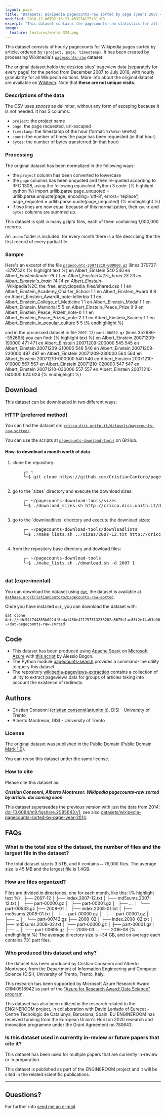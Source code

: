 ```yaml
---
layout: page
title: "Datasets: Wikipedia pagecounts-raw sorted by page (years 2007 – 2016)"
modified: 2018-12-06T02:16:21.453254177+01:00
excerpt: "This dataset contains the pagecounts-raw statistics for all the Wikimedia projects sorted by page 2007-2016"
image:
  feature: features/world-324.png
---
```


This dataset consists of hourly pagecounts for Wikipedia pages sorted by article, ordered by `(project, page, timestamp)`. It has been created by processing Wikimedia's [`pagecounts-raw`](https://dumps.wikimedia.org/other/pagecounts-raw/) dataset.

The original dataset holds the desktop sites' pageview data (separately for every page) for the period from December 2007 to July 2016, with hourly granularity for all Wikipedia editions. More info about the original dataset are available on [Wikitech](https://wikitech.wikimedia.org/wiki/Analytics/Archive/Data/Pagecounts-raw). Note that **these are not unique visits**.

### Descriptions of the data

The CSV uses *spaces* as delimiter, without any form of escaping because it is not needed. It has 5 columns:

* `project`: the project name
* `page`: the page requested, url-escaped
* `timestamp`: the timestamp of the hour (format: `%Y%m%d-%H%M%S`)
* `count`: the number of times the page has been requested (in that hour)
* `bytes`: the number of bytes transferred (in that hour)

### Processing

The original dataset has been normalized in the following ways:

* the `project` column has been converted to lowercase
* the `page` columns has been unquoted and then re-quoted according to RFC 1308,
using the following equivalent Python 3 code:
{% highlight python %}
import urllib.parse
page_unquoted = urllib.parse.unquote(page, encoding='utf-8',
    errors='replace')
page_requoted = urllib.parse.quote(page_unquoted)
{% endhighlight %}
* if two lines are now equal because of this normalization, their `count` and
`bytes` columns are summed up.

This dataset is split in many gzip'd files, each of them containing 1,000,000 records.

An `index` folder is included: for every month there is a file describing the the first record of every partial file.

### Sample

Here's an excerpt of the file [`pagecounts-20071210-000000.gz`](https://dumps.wikimedia.org/other/pagecounts-raw/2007/2007-12/pagecounts-20071210-000000.gz) (lines 379737--379752):
{% highlight text %}
en Albert_Einstein 540 540
en Albert_Einstein#_note-76 1 1
en Albert_Einstein%27s_brain 23 23
en Albert_Einstein's_brain 14 14
en Albert_Einstein_-_Wikipedia%2C_the_free_encyclopedia_files/shared.css 1 1
en Albert_Einstein_Academy_Charter_School 1 1
en Albert_Einstein_Award 8 8
en Albert_Einstein_Award#_note-tellerbio 1 1
en Albert_Einstein_College_of_Medicine 1 1
en Albert_Einstein_Medal 1 1
en Albert_Einstein_Memorial 5 5
en Albert_Einstein_Peace_Prize 9 9
en Albert_Einstein_Peace_Prize#_note-0 1 1
en Albert_Einstein_Peace_Prize#_note-2 1 1
en Albert_Einstein_Society 1 1
en Albert_Einstein_in_popular_culture 5 5
{% endhighlight %}

and in the processed dataset in file `2007-12/part-00082.gz` (lines 352686--352695) you can find:
{% highlight text %}
en Albert_Einstein 20071209-190000 471 471
en Albert_Einstein 20071209-200000 545 545
en Albert_Einstein 20071209-210000 546 546
en Albert_Einstein 20071209-220000 497 497
en Albert_Einstein 20071209-230000 564 564
en Albert_Einstein 20071210-000000 540 540
en Albert_Einstein 20071210-010000 567 567
en Albert_Einstein 20071210-020000 547 547
en Albert_Einstein 20071210-030000 557 557
en Albert_Einstein 20071210-040000 624 624
{% endhighlight %}

## Download

This dataset can be downloaded in two different ways:

### HTTP (preferred method)

You can find the dataset on: [`cricca.disi.unitn.it/datasets/pagecounts-raw-sorted/`](http://cricca.disi.unitn.it/datasets/pagecounts-raw-sorted/).

You can use the scripts at [`pagecounts-download-tools`](https://github.com/CristianCantoro/pagecounts-download-tools) on GitHub.

#### How-to download a month worth of data

<ol>
  <li>
    clone the repository:
    <pre>
    ╭─ ~
    ╰─$ git clone https://github.com/CristianCantoro/pagecounts-download-tools
    </pre>
  </li>
  <li>
    go to the `sizes` directory and execute the download sizes:
    <pre>
    ╭─ ~/pagecounts-download-tools/sizes
    ╰─$ ./download_sizes.sh http://cricca.disi.unitn.it/datasets/pagecounts-raw-sorted/
    </pre>
  </li>
  <li>
    go to the `downloadlists` directory and execute the download sizes:
    <pre>
    ╭─ ~/pagecounts-download-tools/downloadlists
    ╰─$ ./make_lists.sh ../sizes/2007-12.txt http://cricca.disi.unitn.it/datasets/pagecounts-raw-sorted/
    </pre>
  </li>
  <li>
    from the repository base directory and dowload files:
    <pre>
    ╭─ ~/pagecounts-download-tools
    ╰─$ ./make_lists.sh ./download.sh -d 2007 1
    </pre>
  </li>
</ol>

### dat (experimental)

You can download the dataset using [`dat`](https://datproject.org/), the dataset is available at [`datbase.org/CristianCantoro/pagecounts-raw-sorted`](https://datbase.org/CristianCantoro/pagecounts-raw-sorted).

Once you have installed `dat`, you can download the dataset with:
```
dat clone dat://ddc54f744855b022df8edaf458e471757513238282a8675e1ac85f2e14a51b90 ~/dat-pagecounts-raw-sorted
```

## Code

* This dataset has been produced using [Apache Spark](https://spark.apache.org/)
  on [Microsoft Azure](https://azure.microsoft.com/)
  with [this script](https://gist.github.com/youtux/13353862ac4227c4baf2) by Alessio Bogon.
* The Python module [pagecounts-search](https://github.com/youtux/pagecounts-search)
  provides a command-line utility to query this dataset.
* The repository [wikipedia-pageviews-extraction](https://github.com/NGI4eu/engineroom-wikipedia-pageviews-extraction) contains a collection of utility to extract pageviews
data for groups of articles taking into account the existence of redirects.

## Authors

* Cristian Consonni ([cristian.consonni(at)unitn.it](mailto:cristian.consonni(at)unitn(dot)it)), DISI - University of Trento
* Alberto Montresor, DISI - University of Trento

### License

The [original dataset](https://dumps.wikimedia.org/other/pagecounts-raw/) was
published in the Public Domain ([Public Domain Mark 1.0](http://creativecommons.org/publicdomain/mark/1.0/)).

You can reuse this dataset under the same license.

### How to cite

Please cite this dataset as:

***Cristian Consonni, Alberto Montresor.***
***Wikipedia pagecounts-raw sorted by article.***
***doi coming soon***

This dataset superseedes the previous version with just the data from 2014:
[doi:10.6084/m9.figshare.2085643.v1](https://dx.doi.org/10.6084/m9.figshare.2085643.v1),
see also [datasets/wikipedia-pagecounts-sorted-by-page-year-2014](http://disi.unitn.it/~consonni/datasets/wikipedia-pagecounts-sorted-by-page-year-2014/).

## FAQs

### What is the total size of the dataset, the number of files and the largest file in the dataset?

The total dataset size is 3.5TB, and it contains ~ 76,000 files. The average size is 45 MB and the largest file is 1.4GB.

### How are files organized?

Files are divided in directories, one for each month, like this:
{% highlight text %}
.
├── 2007-12
│   ├── index.2007-12.txt
│   ├── md5sums.2007-12.txt
│   ├── part-00000.gz
│   ├── part-00001.gz
│   ├── ...
│   └── part-00533.gz
├── 2008-01
│   ├── index.2008-01.txt
│   ├── md5sums.2008-01.txt
│   ├── part-00000.gz
│   ├── part-00001.gz
│   ├── ...
│   └── part-00742.gz
├── 2008-02
│   ├── index.2008-02.txt
│   ├── md5sums.2008-02.txt
│   ├── part-00000.gz
│   ├── part-00001.gz
│   ├── ...
│   └── part-00695.gz
├── 2008-03
...
└── 2016-08
{% endhighlight %}
The average directory size is ~34 GB, and on average each contains 731 part files.

### Who produced this dataset and why?

The dataset has been produced by Cristian Consonni and Alberto Montresor, from the Department of Information Engineering and Computer Science (DISI), University of Trento, Trento, Italy.

This research has been supported by Microsoft Azure Research Award CRM:0518942 as part of the ["Azure for Research Award: Data Science" program](https://www.microsoft.com/en-us/research/academic-program/data-science-award/).

This dataset has also been utilized in the research related to the ENGINEROOM project, in collaboration with David Laniado of Eurecat - Centre Tecnològic de Catalunya, Barcelona, Spain. EU ENGINEROOM has received funding from the European Union's Horizon 2020 research and innovation programme under the Grant Agreement no 780643.

### Is this dataset used in currently in-review or future papers that cite it?

This dataset has been used for multiple papers that are currently in-review or in preparation.

This dataset is published as part of the ENGINEROOM project and it will be cited in the related scientific publications.

---

## Questions?

For further info <a href="mailto:cristian.consonni(at)unitn(dot)it" target="_blank">send me an e-mail</a>.
